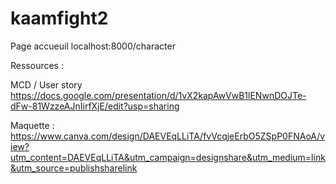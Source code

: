 # kaamfight2

Page accueuil
localhost:8000/character


Ressources :

MCD / User story
https://docs.google.com/presentation/d/1vX2kapAwVwB1lENwnDOJTe-dFw-81WzzeAJnIirfXjE/edit?usp=sharing

Maquette :
https://www.canva.com/design/DAEVEqLLiTA/fvVcqjeErbO5ZSpP0FNAoA/view?utm_content=DAEVEqLLiTA&utm_campaign=designshare&utm_medium=link&utm_source=publishsharelink

